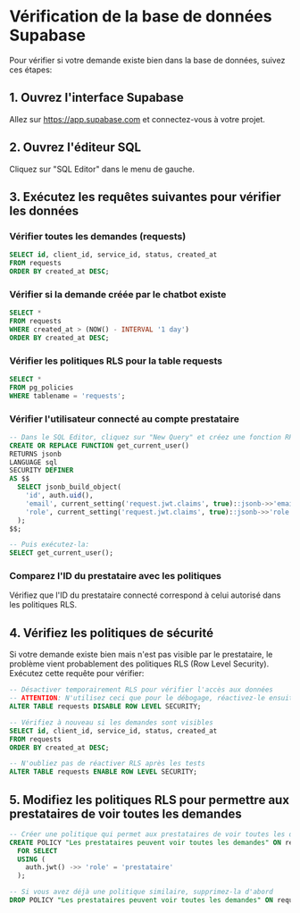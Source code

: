 # Vérification de la base de données Supabase

Pour vérifier si votre demande existe bien dans la base de données, suivez ces étapes:

## 1. Ouvrez l'interface Supabase

Allez sur https://app.supabase.com et connectez-vous à votre projet.

## 2. Ouvrez l'éditeur SQL 

Cliquez sur "SQL Editor" dans le menu de gauche.

## 3. Exécutez les requêtes suivantes pour vérifier les données

### Vérifier toutes les demandes (requests)
```sql
SELECT id, client_id, service_id, status, created_at
FROM requests
ORDER BY created_at DESC;
```

### Vérifier si la demande créée par le chatbot existe
```sql
SELECT *
FROM requests
WHERE created_at > (NOW() - INTERVAL '1 day')
ORDER BY created_at DESC;
```

### Vérifier les politiques RLS pour la table requests
```sql
SELECT * 
FROM pg_policies 
WHERE tablename = 'requests';
```

### Vérifier l'utilisateur connecté au compte prestataire
```sql
-- Dans le SQL Editor, cliquez sur "New Query" et créez une fonction RPC:
CREATE OR REPLACE FUNCTION get_current_user()
RETURNS jsonb
LANGUAGE sql
SECURITY DEFINER
AS $$
  SELECT jsonb_build_object(
    'id', auth.uid(),
    'email', current_setting('request.jwt.claims', true)::jsonb->>'email',
    'role', current_setting('request.jwt.claims', true)::jsonb->>'role'
  );
$$;

-- Puis exécutez-la:
SELECT get_current_user();
```

### Comparez l'ID du prestataire avec les politiques

Vérifiez que l'ID du prestataire connecté correspond à celui autorisé dans les politiques RLS.

## 4. Vérifiez les politiques de sécurité

Si votre demande existe bien mais n'est pas visible par le prestataire, le problème vient probablement des politiques RLS (Row Level Security). Exécutez cette requête pour vérifier:

```sql
-- Désactiver temporairement RLS pour vérifier l'accès aux données
-- ATTENTION: N'utilisez ceci que pour le débogage, réactivez-le ensuite\!
ALTER TABLE requests DISABLE ROW LEVEL SECURITY;

-- Vérifiez à nouveau si les demandes sont visibles
SELECT id, client_id, service_id, status, created_at 
FROM requests 
ORDER BY created_at DESC;

-- N'oubliez pas de réactiver RLS après les tests
ALTER TABLE requests ENABLE ROW LEVEL SECURITY;
```

## 5. Modifiez les politiques RLS pour permettre aux prestataires de voir toutes les demandes

```sql
-- Créer une politique qui permet aux prestataires de voir toutes les demandes
CREATE POLICY "Les prestataires peuvent voir toutes les demandes" ON requests
  FOR SELECT
  USING (
    auth.jwt() ->> 'role' = 'prestataire'
  );

-- Si vous avez déjà une politique similaire, supprimez-la d'abord
DROP POLICY "Les prestataires peuvent voir toutes les demandes" ON requests;
```

